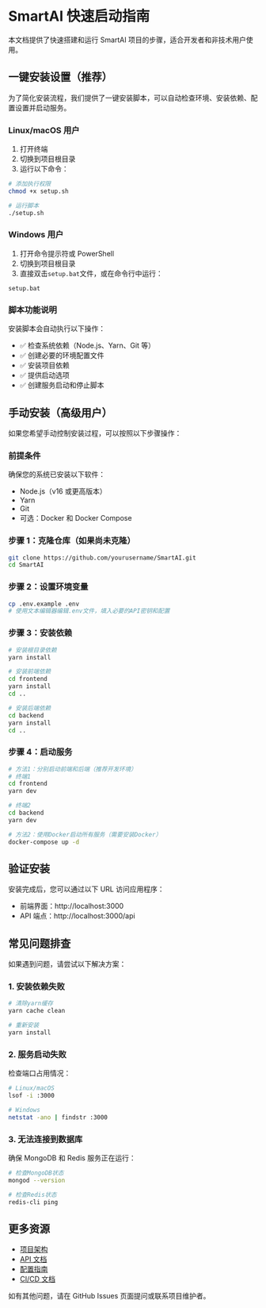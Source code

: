 # SmartAI 快速启动指南

本文档提供了快速搭建和运行 SmartAI 项目的步骤，适合开发者和非技术用户使用。

## 一键安装设置（推荐）

为了简化安装流程，我们提供了一键安装脚本，可以自动检查环境、安装依赖、配置设置并启动服务。

### Linux/macOS 用户

1. 打开终端
2. 切换到项目根目录
3. 运行以下命令：

```bash
# 添加执行权限
chmod +x setup.sh

# 运行脚本
./setup.sh
```

### Windows 用户

1. 打开命令提示符或 PowerShell
2. 切换到项目根目录
3. 直接双击`setup.bat`文件，或在命令行中运行：

```
setup.bat
```

### 脚本功能说明

安装脚本会自动执行以下操作：

- ✅ 检查系统依赖（Node.js、Yarn、Git 等）
- ✅ 创建必要的环境配置文件
- ✅ 安装项目依赖
- ✅ 提供启动选项
- ✅ 创建服务启动和停止脚本

## 手动安装（高级用户）

如果您希望手动控制安装过程，可以按照以下步骤操作：

### 前提条件

确保您的系统已安装以下软件：

- Node.js（v16 或更高版本）
- Yarn
- Git
- 可选：Docker 和 Docker Compose

### 步骤 1：克隆仓库（如果尚未克隆）

```bash
git clone https://github.com/yourusername/SmartAI.git
cd SmartAI
```

### 步骤 2：设置环境变量

```bash
cp .env.example .env
# 使用文本编辑器编辑.env文件，填入必要的API密钥和配置
```

### 步骤 3：安装依赖

```bash
# 安装根目录依赖
yarn install

# 安装前端依赖
cd frontend
yarn install
cd ..

# 安装后端依赖
cd backend
yarn install
cd ..
```

### 步骤 4：启动服务

```bash
# 方法1：分别启动前端和后端（推荐开发环境）
# 终端1
cd frontend
yarn dev

# 终端2
cd backend
yarn dev

# 方法2：使用Docker启动所有服务（需要安装Docker）
docker-compose up -d
```

## 验证安装

安装完成后，您可以通过以下 URL 访问应用程序：

- 前端界面：http://localhost:3000
- API 端点：http://localhost:3000/api

## 常见问题排查

如果遇到问题，请尝试以下解决方案：

### 1. 安装依赖失败

```bash
# 清除yarn缓存
yarn cache clean

# 重新安装
yarn install
```

### 2. 服务启动失败

检查端口占用情况：

```bash
# Linux/macOS
lsof -i :3000

# Windows
netstat -ano | findstr :3000
```

### 3. 无法连接到数据库

确保 MongoDB 和 Redis 服务正在运行：

```bash
# 检查MongoDB状态
mongod --version

# 检查Redis状态
redis-cli ping
```

## 更多资源

- [项目架构](docs/ARCHITECTURE.md)
- [API 文档](docs/api.md)
- [配置指南](docs/configuration.md)
- [CI/CD 文档](docs/CI_CD.md)

如有其他问题，请在 GitHub Issues 页面提问或联系项目维护者。
